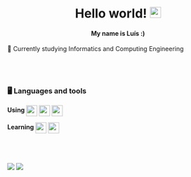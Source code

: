 <h1 align="center"> Hello world! <img src="https://media2.giphy.com/media/AOXNxxIJuBQdNTBblp/200w.webp?cid=790b7611l2dlb29x8mhkc2ibedf9aq9b2bpfove0xmq8zi67&rid=200w.webp" width="25px"> </h1>

<h4 align = "center">My name is Luís :)</h4>


 📖 Currently studying Informatics and Computing Engineering
 
<hr style="height:30pt; visibility:hidden;" />
 
### 🖥️ Languages and tools

**Using**
<img align = "center" height="25" src="https://upload.wikimedia.org/wikipedia/commons/thumb/0/0a/Python.svg/1200px-Python.svg.png">
<img align = "center" height="25" src="https://avatars.githubusercontent.com/u/20628127?s=400&v=4">
<img align = "center" height="25" src="https://camo.githubusercontent.com/ce9c7a173f38722e129d5ae832a11c928ff72683fae74cbcb9fff41fd9957e63/68747470733a2f2f75706c6f61642e77696b696d656469612e6f72672f77696b6970656469612f636f6d6d6f6e732f7468756d622f332f33662f4769745f69636f6e2e7376672f3130323470782d4769745f69636f6e2e7376672e706e67">

**Learning**
<img align = "center" height="25" src="https://cdn.iconscout.com/icon/free/png-512/c-programming-569564.png">
<img align = "center" height="25" src="https://upload.wikimedia.org/wikipedia/commons/thumb/1/18/ISO_C%2B%2B_Logo.svg/1200px-ISO_C%2B%2B_Logo.svg.png">


<hr style="height:30pt; visibility:hidden;" />



<div>
  <img src="https://github-readme-stats.vercel.app/api?username=jlcrodrigues&count_private=true&theme=tokyonight&show_icons=true&hide_border=true" />
  <img src="https://github-readme-stats.vercel.app/api/top-langs/?username=jlcrodrigues&theme=tokyonight&show_icons=true&layout=compact&hide_border=true& exclude_repo=github-readme-stats,anuraghazra.github.io" />
</div>
